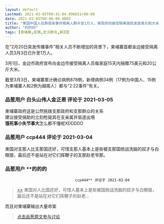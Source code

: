 ```yaml
---
layout: default
Lastmod: 2021-03-05T09:41:04.996651+00:00
date: 2021-03-05T00:00:00.000Z
title: "柬国中国人社群感染事件隔离人群升至1万人，柬政府向接受隔离居民发放美元和大米补助"
author: "的的的"
tags: [柬埔寨,疫情,武汉肺炎,新冠]
---
```


在“2月20日突发传播事件”相关人员不断增加的背景下，柬埔寨首都金边接受隔离人员3月3日已升至1万人。  
  
3月1日，金边市政府宣布向金边市接受隔离人员每家庭15天内捐赠75美元和20公斤大米。  
  
截至3月3日，柬埔寨累计确诊病例878例，新增病例34例（17例为中国人、15例为柬埔寨人和2例为越南人）都与“2·22事件”有关。

            
### 品葱用户 **白头山伟人金正恩** 评论于 2021-03-05
        
柬埔寨政府这是公然挑拨支那政府和支那群众的关系  
建议接受捐助的立刻枪毙其在支亲属并驱逐出境  
**饿死事小失节事大**怎么都不懂呢XDDDDD
        


            
### 品葱用户 **ccp444** 评论于 2021-03-04
        
柬国对支那人比支那国还好，可惜支那人基本上是些被支那国统战洗脑的奴才与白眼狼，最后还不是站在对它们挥鞭子的支那赵老爷那。
        


            
### 品葱用户 **的的的				
									ccp444** 评论于 2021-03-04
        
> [\>>]( "/article/item_id-610507#") 柬国对人比国还好，可惜人基本上是些被国统战洗脑的奴才与白眼狼，最后还不是站在对它们挥鞭子的赵老...

  
  
  
而且对柬埔寨输出大量命案
        






> [点击品葱原文参与讨论](https://pincong.rocks/article/30082)

